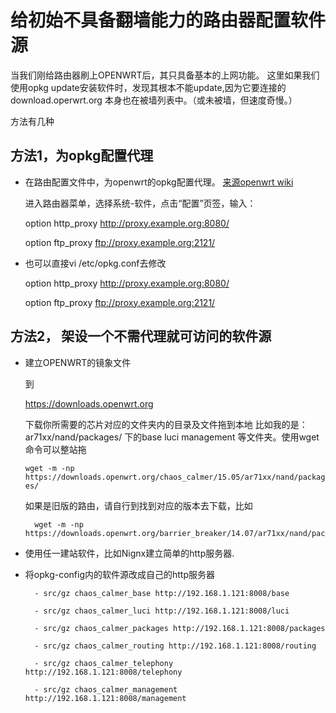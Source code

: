 给初始不具备翻墙能力的路由器配置软件源
==============================

当我们刚给路由器刷上OPENWRT后，其只具备基本的上网功能。 这里如果我们使用opkg update安装软件时，发现其根本不能update,因为它要连接的download.operwrt.org 本身也在被墙列表中。（或未被墙，但速度奇慢。）

方法有几种

方法1，为opkg配置代理
--------

- 在路由配置文件中，为openwrt的opkg配置代理。 [来源openwrt wiki](https://wiki.openwrt.org/zh-cn/doc/techref/opkg)

    进入路由器菜单，选择系统-软件，点击“配置”页签，输入：

    option http_proxy http://proxy.example.org:8080/

    option ftp_proxy ftp://proxy.example.org:2121/

- 也可以直接vi /etc/opkg.conf去修改

    option http_proxy http://proxy.example.org:8080/

    option ftp_proxy ftp://proxy.example.org:2121/

方法2， 架设一个不需代理就可访问的软件源
--------


- 建立OPENWRT的镜象文件

    到

    https://downloads.openwrt.org

    下载你所需要的芯片对应的文件夹内的目录及文件拖到本地
    比如我的是：ar71xx/nand/packages/ 下的base luci management 等文件夹。使用wget命令可以整站拖

    `wget -m -np https://downloads.openwrt.org/chaos_calmer/15.05/ar71xx/nand/packages/`

    如果是旧版的路由，请自行到找到对应的版本去下载，比如

        wget -m -np https://downloads.openwrt.org/barrier_breaker/14.07/ar71xx/nand/packages/ 

- 使用任一建站软件，比如Nignx建立简单的http服务器.

- 将opkg-config内的软件源改成自己的http服务器

        - src/gz chaos_calmer_base http://192.168.1.121:8008/base

        - src/gz chaos_calmer_luci http://192.168.1.121:8008/luci

        - src/gz chaos_calmer_packages http://192.168.1.121:8008/packages

        - src/gz chaos_calmer_routing http://192.168.1.121:8008/routing

        - src/gz chaos_calmer_telephony http://192.168.1.121:8008/telephony

        - src/gz chaos_calmer_management http://192.168.1.121:8008/management
